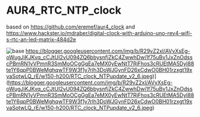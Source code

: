 # AUR4_RTC_NTP_clock
based on https://github.com/eremef/aur4_clock and https://www.hackster.io/mdraber/digital-clock-with-arduino-uno-rev4-wifi-s-rtc-an-led-matrix-484d2e

![base](https://blogger.googleusercontent.com/img/b/R29vZ2xl/AVvXsEjP6z4sRStR6kiwF2nXpbz4xOTNnee3XTV6YCjw09eu4dFpb0DJl_G8zhpCyph5C1sSIFY9zix8gePshM4I5e2q4dCwbdOAK2LQBTK2FQ1vlZ64c4kdLgh_IPmr9xLxP7mhOA_aqgM_b9_q12whc2r_kVS3k5yuujFOxbRcJIszUIgAny3wqxQGu11l1HR2/w164-h200/RTC_clock_NTPupdate_v2_0.png)
https://blogger.googleusercontent.com/img/b/R29vZ2xl/AVvXsEg-oWugJiKJKvq_cCJtUI2vU094ZQ6bbysnfjZkC4ZwwhDwi1f75uBv1JxZnOdsscPBmRN1yVPmnR3SmMoOCgGgEa7eMX0yEwNtT7RjFhos3cRUEtMA5Dyl88te1Y6qpP0BWeMghqwTF9W3f1y7rlh3DoWJGynFD26xCdwO0BH01rzxgt19xvaSotwLQ_rE/w150-h200/RTC_clock_NTPupdate_v2_6.jpeg)](https://blogger.googleusercontent.com/img/b/R29vZ2xl/AVvXsEg-oWugJiKJKvq_cCJtUI2vU094ZQ6bbysnfjZkC4ZwwhDwi1f75uBv1JxZnOdsscPBmRN1yVPmnR3SmMoOCgGgEa7eMX0yEwNtT7RjFhos3cRUEtMA5Dyl88te1Y6qpP0BWeMghqwTF9W3f1y7rlh3DoWJGynFD26xCdwO0BH01rzxgt19xvaSotwLQ_rE/w150-h200/RTC_clock_NTPupdate_v2_6.jpeg)
